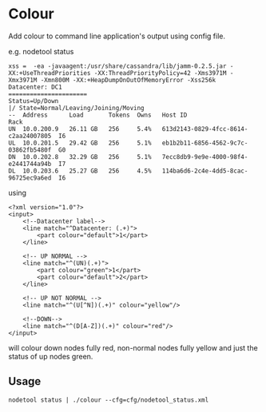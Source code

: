 # Colour

Add colour to command line application's output using config file.

e.g. nodetool status

```
xss =  -ea -javaagent:/usr/share/cassandra/lib/jamm-0.2.5.jar -XX:+UseThreadPriorities -XX:ThreadPriorityPolicy=42 -Xms3971M -Xmx3971M -Xmn800M -XX:+HeapDumpOnOutOfMemoryError -Xss256k
Datacenter: DC1
======================
Status=Up/Down
|/ State=Normal/Leaving/Joining/Moving
--  Address      Load       Tokens  Owns   Host ID                               Rack
UN  10.0.200.9   26.11 GB   256     5.4%   613d2143-0829-4fcc-8614-c2aa24007805  I6
UL  10.0.201.5   29.42 GB   256     5.1%   eb1b2b11-6856-4562-9c7c-03862fb5480f  G0
DN  10.0.202.8   32.29 GB   256     5.1%   7ecc8db9-9e9e-4000-98f4-e2441744a94b  I7
DL  10.0.203.6   25.27 GB   256     4.5%   114ba6d6-2c4e-4dd5-8cac-96725ec9a6ed  I6
```

using

```
<?xml version="1.0"?>
<input>
    <!--Datacenter label-->
    <line match="^Datacenter: (.+)">
        <part colour="default">1</part>
    </line>

    <!-- UP NORMAL -->
    <line match="^(UN)(.+)">
        <part colour="green">1</part>
        <part colour="default">2</part>
    </line>

    <!-- UP NOT NORMAL -->
    <line match="^(U[^N])(.+)" colour="yellow"/>

    <!--DOWN-->
    <line match="^(D[A-Z])(.+)" colour="red"/>
</input>
```

will colour down nodes fully red, non-normal nodes fully yellow and just the status of up nodes green.

## Usage

    nodetool status | ./colour --cfg=cfg/nodetool_status.xml